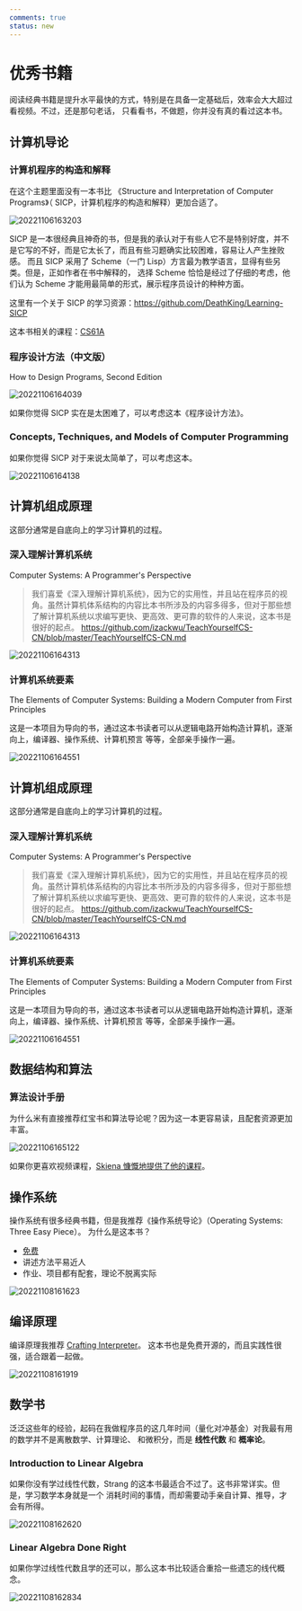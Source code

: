 ```yaml
---
comments: true
status: new
---
```


# 优秀书籍

阅读经典书籍是提升水平最快的方式，特别是在具备一定基础后，效率会大大超过看视频。不过，还是那句老话，
只看看书，不做题，你并没有真的看过这本书。

## 计算机导论

### 计算机程序的构造和解释

在这个主题里面没有一本书比 《Structure and Interpretation of Computer Programs》（ SICP，计算机程序的构造和解释）更加合适了。

![20221106163203](https://raw.githubusercontent.com/wangzhe3224/pic_repo/master/images/20221106163203.png)

SICP 是一本很经典且神奇的书，但是我的承认对于有些人它不是特别好度，并不是它写的不好，而是它太长了，而且有些习题确实比较困难，容易让人产生挫败感。
而且 SICP 采用了 Scheme（一门 Lisp）方言最为教学语言，显得有些另类。但是，正如作者在书中解释的，
选择 Scheme 恰恰是经过了仔细的考虑，他们认为 Scheme 才能用最简单的形式，展示程序员设计的种种方面。

这里有一个关于 SICP 的学习资源：<https://github.com/DeathKing/Learning-SICP>

这本书相关的课程：[CS61A](./core/cs61a.md)

### 程序设计方法（中文版）

How to Design Programs, Second Edition

![20221106164039](https://raw.githubusercontent.com/wangzhe3224/pic_repo/master/images/20221106164039.png)

如果你觉得 SICP 实在是太困难了，可以考虑这本《程序设计方法》。

### Concepts, Techniques, and Models of Computer Programming

如果你觉得 SICP 对于来说太简单了，可以考虑这本。

![20221106164138](https://raw.githubusercontent.com/wangzhe3224/pic_repo/master/images/20221106164138.png)

## 计算机组成原理

这部分通常是自底向上的学习计算机的过程。

### 深入理解计算机系统

Computer Systems: A Programmer's Perspective

> 我们喜爱《深入理解计算机系统》，因为它的实用性，并且站在程序员的视角。虽然计算机体系结构的内容比本书所涉及的内容多得多，但对于那些想了解计算机系统以求编写更快、更高效、更可靠的软件的人来说，这本书是很好的起点。
> https://github.com/izackwu/TeachYourselfCS-CN/blob/master/TeachYourselfCS-CN.md

![20221106164313](https://raw.githubusercontent.com/wangzhe3224/pic_repo/master/images/20221106164313.png)

### 计算机系统要素

The Elements of Computer Systems: Building a Modern Computer from First Principles

这是一本项目为导向的书，通过这本书读者可以从逻辑电路开始构造计算机，逐渐向上，编译器、操作系统、计算机预言
等等，全部亲手操作一遍。

![20221106164551](https://raw.githubusercontent.com/wangzhe3224/pic_repo/master/images/20221106164551.png)

## 计算机组成原理

这部分通常是自底向上的学习计算机的过程。

### 深入理解计算机系统

Computer Systems: A Programmer's Perspective

> 我们喜爱《深入理解计算机系统》，因为它的实用性，并且站在程序员的视角。虽然计算机体系结构的内容比本书所涉及的内容多得多，但对于那些想了解计算机系统以求编写更快、更高效、更可靠的软件的人来说，这本书是很好的起点。
> https://github.com/izackwu/TeachYourselfCS-CN/blob/master/TeachYourselfCS-CN.md

![20221106164313](https://raw.githubusercontent.com/wangzhe3224/pic_repo/master/images/20221106164313.png)

### 计算机系统要素

The Elements of Computer Systems: Building a Modern Computer from First Principles

这是一本项目为导向的书，通过这本书读者可以从逻辑电路开始构造计算机，逐渐向上，编译器、操作系统、计算机预言
等等，全部亲手操作一遍。

![20221106164551](https://raw.githubusercontent.com/wangzhe3224/pic_repo/master/images/20221106164551.png)

## 数据结构和算法

### 算法设计手册

为什么米有直接推荐红宝书和算法导论呢？因为这一本更容易读，且配套资源更加丰富。

![20221106165122](https://raw.githubusercontent.com/wangzhe3224/pic_repo/master/images/20221106165122.png)

如果你更喜欢视频课程，[Skiena 慷慨地提供了他的课程](https://www3.cs.stonybrook.edu/~skiena/373/videos/)。

## 操作系统

操作系统有很多经典书籍，但是我推荐《操作系统导论》（Operating Systems: Three Easy Piece）。
为什么是这本书？

- [免费](https://pages.cs.wisc.edu/~remzi/OSTEP/)
- 讲述方法平易近人
- 作业、项目都有配套，理论不脱离实际

![20221108161623](https://raw.githubusercontent.com/wangzhe3224/pic_repo/master/images/20221108161623.png)

## 编译原理

编译原理我推荐 [Crafting Interpreter](https://craftinginterpreters.com/contents.html)。
这本书也是免费开源的，而且实践性很强，适合跟着一起做。

![20221108161919](https://raw.githubusercontent.com/wangzhe3224/pic_repo/master/images/20221108161919.png)

## 数学书

泛泛这些年的经验，起码在我做程序员的这几年时间（量化对冲基金）对我最有用的数学并不是离散数学、计算理论、
和微积分，而是 **线性代数** 和 **概率论**。

### Introduction to Linear Algebra

如果你没有学过线性代数，Strang 的这本书最适合不过了。这书非常详实。但是，学习数学本身就是一个
消耗时间的事情，而却需要动手亲自计算、推导，才会有所得。

![20221108162620](https://raw.githubusercontent.com/wangzhe3224/pic_repo/master/images/20221108162620.png)

### Linear Algebra Done Right

如果你学过线性代数且学的还可以，那么这本书比较适合重拾一些遗忘的线代概念。

![20221108162834](https://raw.githubusercontent.com/wangzhe3224/pic_repo/master/images/20221108162834.png)
